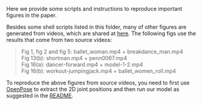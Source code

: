 Here we provide some scripts and instructions to reproduce important figures in the paper.

Besides some shell scripts listed in this folder, many of other figures are generated from videos, which are shared at [here](https://drive.google.com/drive/folders/1ioxFNknkOz6pVdxpp1CaUvKtlJvfe1SU?usp=sharing).
The following figs use the results that come from two source videos:
>Fig 1, fig 2 and fig 5: ballet_woman.mp4 + breakdance_man.mp4  
>Fig 13(b): shortman.mp4 + penn0067.mp4   
>Fig 16(a): dancer-forward.mp4 + model-1-2.mp4  
>Fig 16(b): workout-jumpingjack.mp4 + ballet_women_roll.mp4

To reproduce the above figures from source videos, you need to first use [OpenPose](https://github.com/CMU-Perceptual-Computing-Lab/openpose) to extract the 2D joint positions and then run our model as suggested in the [README](https://github.com/ChrisWu1997/2D-Motion-Retargeting#run-demo-examples).
